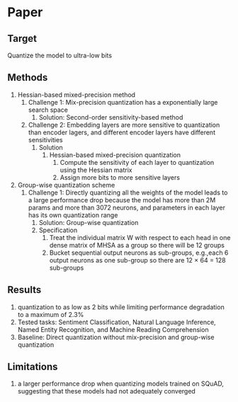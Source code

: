# Paper

## Target

Quantize the model to ultra-low bits

## Methods

1. Hessian-based mixed-precision method
   1. Challenge 1: Mix-precision quantization has a exponentially large search space
      1. Solution: Second-order sensitivity-based method
   2. Challenge 2: Embedding layers are more sensitive to quantization than encoder lagers, and different encoder layers have different sensitivities
      1. Solution
         1. Hessian-based mixed-precision quantization
            1. Compute the sensitivity of each layer to quantization using the Hessian matrix
            2. Assign more bits to more sensitive layers
2. Group-wise quantization scheme
   1. Challenge 1: Directly quantizing all the weights of the model leads to a large performance drop because the model has more than 2M params and more than 3072 neurons, and parameters in each layer has its own quantization range
      1. Solution: Group-wise quantization
      2. Specification
         1. Treat the individual matrix W with respect to each head in one dense matrix of MHSA as a group so there will be 12 groups
         2. Bucket sequential output neurons as sub-groups, e.g.,each 6 output neurons as one sub-group so there are 12 × 64 = 128 sub-groups

## Results

1. quantization to as low as 2 bits while limiting performance degradation to a maximum of 2.3%
2. Tested tasks: Sentiment Classification, Natural Language Inference, Named Entity Recognition, and Machine Reading Comprehension
3. Baseline: Direct quantization without mix-precision and group-wise quantization

## Limitations

1. a larger performance drop when quantizing models trained on SQuAD, suggesting that these models had not adequately converged
